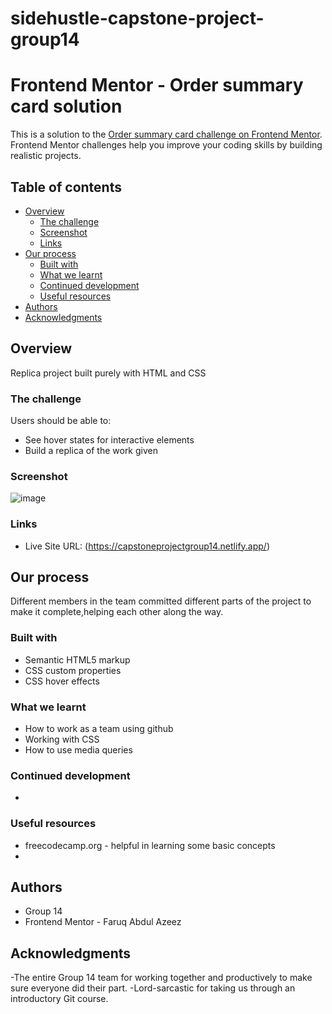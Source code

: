 # sidehustle-capstone-project-group14

# Frontend Mentor - Order summary card solution

This is a solution to the [Order summary card challenge on Frontend Mentor](https://www.frontendmentor.io/challenges/order-summary-component-QlPmajDUj). Frontend Mentor challenges help you improve your coding skills by building realistic projects. 

## Table of contents
- [Overview](#overview)
  - [The challenge](#the-challenge)
  - [Screenshot](#screenshot)
  - [Links](#links)
- [Our process](#our-process)
  - [Built with](#built-with)
  - [What we learnt](#what-we-learnt)
  - [Continued development](#continued-development)
  - [Useful resources](#useful-resources)
- [Authors](#authors)
- [Acknowledgments](#acknowledgments)

## Overview
Replica project built purely with HTML and CSS

### The challenge
Users should be able to:
- See hover states for interactive elements
- Build a replica of the work given

### Screenshot
![image](./https://github.com/Topshicoder/sidehustle-capstone-project-group14/blob/master/images/finishedprojectscreenshot.png)



### Links
- Live Site URL: (https://capstoneprojectgroup14.netlify.app/)


## Our process
Different members in the team committed different parts of the project to make it complete,helping each other along the way.

### Built with
- Semantic HTML5 markup
- CSS custom properties
- CSS hover effects
  
### What we learnt
- How to work as a team using github
- Working with CSS
- How to use media queries 

### Continued development
-


### Useful resources
- freecodecamp.org - helpful in learning some basic concepts
- 


## Authors
- Group 14
- Frontend Mentor - Faruq Abdul Azeez
 
## Acknowledgments
-The entire Group 14 team for working together and productively to make sure everyone did their part. 
-Lord-sarcastic for taking us through an introductory Git course.

